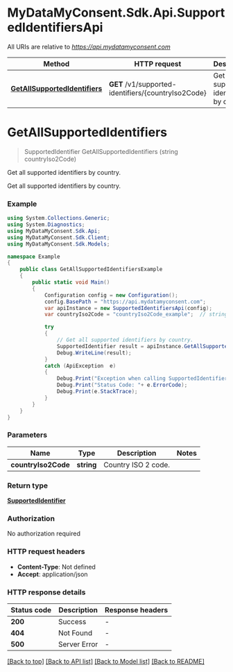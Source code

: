 # MyDataMyConsent.Sdk.Api.SupportedIdentifiersApi

All URIs are relative to *https://api.mydatamyconsent.com*

Method | HTTP request | Description
------------- | ------------- | -------------
[**GetAllSupportedIdentifiers**](SupportedIdentifiersApi.md#getallsupportedidentifiers) | **GET** /v1/supported-identifiers/{countryIso2Code} | Get all supported identifiers by country.


<a name="getallsupportedidentifiers"></a>
# **GetAllSupportedIdentifiers**
> SupportedIdentifier GetAllSupportedIdentifiers (string countryIso2Code)

Get all supported identifiers by country.

Get all supported identifiers by country.

### Example
```csharp
using System.Collections.Generic;
using System.Diagnostics;
using MyDataMyConsent.Sdk.Api;
using MyDataMyConsent.Sdk.Client;
using MyDataMyConsent.Sdk.Models;

namespace Example
{
    public class GetAllSupportedIdentifiersExample
    {
        public static void Main()
        {
            Configuration config = new Configuration();
            config.BasePath = "https://api.mydatamyconsent.com";
            var apiInstance = new SupportedIdentifiersApi(config);
            var countryIso2Code = "countryIso2Code_example";  // string | Country ISO 2 code.

            try
            {
                // Get all supported identifiers by country.
                SupportedIdentifier result = apiInstance.GetAllSupportedIdentifiers(countryIso2Code);
                Debug.WriteLine(result);
            }
            catch (ApiException  e)
            {
                Debug.Print("Exception when calling SupportedIdentifiersApi.GetAllSupportedIdentifiers: " + e.Message );
                Debug.Print("Status Code: "+ e.ErrorCode);
                Debug.Print(e.StackTrace);
            }
        }
    }
}
```

### Parameters

Name | Type | Description  | Notes
------------- | ------------- | ------------- | -------------
 **countryIso2Code** | **string**| Country ISO 2 code. | 

### Return type

[**SupportedIdentifier**](SupportedIdentifier.md)

### Authorization

No authorization required

### HTTP request headers

 - **Content-Type**: Not defined
 - **Accept**: application/json


### HTTP response details
| Status code | Description | Response headers |
|-------------|-------------|------------------|
| **200** | Success |  -  |
| **404** | Not Found |  -  |
| **500** | Server Error |  -  |

[[Back to top]](#) [[Back to API list]](../README.md#documentation-for-api-endpoints) [[Back to Model list]](../README.md#documentation-for-models) [[Back to README]](../README.md)

